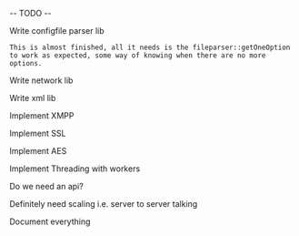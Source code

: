 -- TODO --

Write configfile parser lib

	This is almost finished, all it needs is the fileparser::getOneOption to work as expected, some way of knowing when there are no more options.

Write network lib

Write xml lib

Implement XMPP

Implement SSL

Implement AES

Implement Threading with workers

Do we need an api?

Definitely need scaling i.e. server to server talking

Document everything

